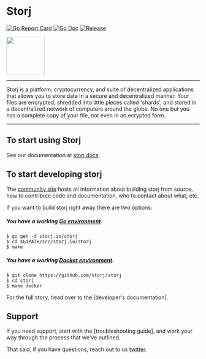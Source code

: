 # Storj

[![Go Report Card](https://goreportcard.com/badge/github.com/golang-standards/project-layout?style=flat-square)](https://goreportcard.com/report/github.com/storj/storj)
[![Go Doc](https://img.shields.io/badge/godoc-reference-blue.svg?style=flat-square)](http://godoc.org/github.com/storj/storj)
[![Release](https://img.shields.io/github/release/golang-standards/project-layout.svg?style=flat-square)](https://github.com/storj/storj/releases/latest)

<img src="https://github.com/Storj/storj/blob/wip/logo/logo.png" width="100">

----

Storj is a platform, cryptocurrency, and suite of decentralized applications that allows you to store data in a secure and decentralized manner. Your files are encrypted, shredded into little pieces called 'shards', and stored in a decentralized network of computers around the globe. No one but you has a complete copy of your file, not even in an ecrypted form.

----

## To start using Storj

See our documentation at [storj docs](https://docs.storj.io/docs).


## To start developing storj

The [community site](https://storj.io/community.html) hosts all information about
building storj from source, how to contribute code
and documentation, who to contact about what, etc.

If you want to build storj right away there are two options:

##### You have a working [Go environment](https://golang.org/doc/install).

```
$ go get -d storj.io/storj
$ cd $GOPATH/src/storj.io/storj
$ make
```

##### You have a working [Docker environment](https://docs.docker.com/engine).

```
$ git clone https://github.com/storj/storj
$ cd storj
$ make docker
```

For the full story, head over to the [developer's documentation].

## Support

If you need support, start with the [troubleshooting guide],
and work your way through the process that we've outlined.

That said, if you have questions, reach out to us
[twitter](https://twitter.com/storjproject).




